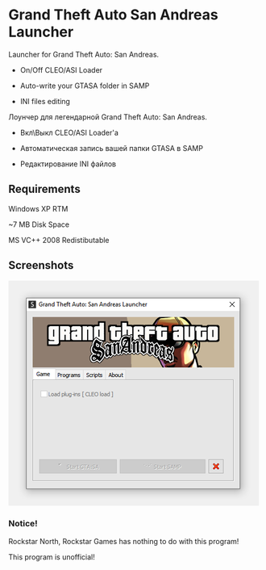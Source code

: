 # Grand Theft Auto San Andreas Launcher
Launcher for Grand Theft Auto: San Andreas.

+ On/Off CLEO/ASI Loader

+ Auto-write your GTASA folder in SAMP

+ INI files editing

Лоунчер для легендарной Grand Theft Auto: San Andreas.

+ Вкл\Выкл CLEO/ASI Loader'a

+ Автоматическая запись вашей папки GTASA в SAMP

+ Редактирование INI файлов

## Requirements
Windows XP RTM

~7 MB Disk Space

MS VC++ 2008 Redistibutable

## Screenshots
![IMAGE](https://github.com/emil0911/gta_sa_launcher/blob/master/screen.png?raw=true)

### Notice!
Rockstar North, Rockstar Games has nothing to do with this program!

This program is unofficial!

